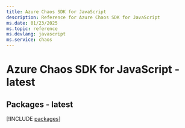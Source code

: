 ```yaml
---
title: Azure Chaos SDK for JavaScript
description: Reference for Azure Chaos SDK for JavaScript
ms.date: 01/23/2025
ms.topic: reference
ms.devlang: javascript
ms.service: chaos
---
```

# Azure Chaos SDK for JavaScript - latest
## Packages - latest
[!INCLUDE [packages](chaos-index.md)]